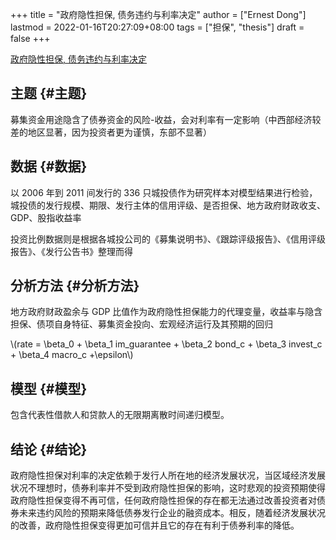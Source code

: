 +++
title = "政府隐性担保, 债务违约与利率决定"
author = ["Ernest Dong"]
lastmod = 2022-01-16T20:27:09+08:00
tags = ["担保", "thesis"]
draft = false
+++

[政府隐性担保, 债务违约与利率决定](/ox-hugo/政府隐性担保、债务违约与利率决定_汪莉.pdf)


## 主题 {#主题}

募集资金用途隐含了债券资金的风险-收益，会对利率有一定影响（中西部经济较差的地区显著，因为投资者更为谨慎，东部不显著）


## 数据 {#数据}

以 2006 年到 2011 间发行的 336 只城投债作为研究样本对模型结果进行检验，城投债的发行规模、期限、发行主体的信用评级、是否担保、地方政府财政收支、GDP、股指收益率

投资比例数据则是根据各城投公司的《募集说明书》、《跟踪评级报告》、《信用评级报告》、《发行公告书》整理而得


## 分析方法 {#分析方法}

地方政府财政盈余与 GDP 比值作为政府隐性担保能力的代理变量，收益率与隐含担保、债项自身特征、募集资金投向、宏观经济运行及其预期的回归

\\(rate = \beta\_0 + \beta\_1 im\_guarantee + \beta\_2 bond\_c + \beta\_3 invest\_c + \beta\_4 macro\_c +\epsilon\\)


## 模型 {#模型}

包含代表性借款人和贷款人的无限期离散时间递归模型。


## 结论 {#结论}

政府隐性担保对利率的决定依赖于发行人所在地的经济发展状况，当区域经济发展状况不理想时，债券利率并不受到政府隐性担保的影响，这时悲观的投资预期使得政府隐性担保变得不再可信，任何政府隐性担保的存在都无法通过改善投资者对债券未来违约风险的预期来降低债券发行企业的融资成本。相反，随着经济发展状况的改善，政府隐性担保变得更加可信并且它的存在有利于债券利率的降低。